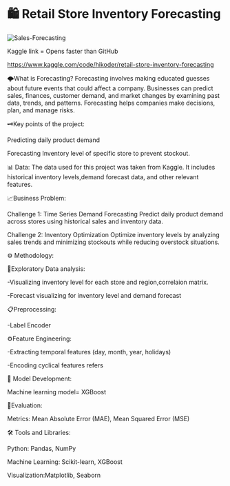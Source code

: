 # 🛍️ Retail Store Inventory Forecasting
![Sales-Forecasting](https://github.com/user-attachments/assets/2fa747de-45e2-4d37-8fa4-969349ea0b6a)

Kaggle link = Opens faster than GitHub

https://www.kaggle.com/code/hikoder/retail-store-inventory-forecasting

🌩️What is Forecasting?
Forecasting involves making educated guesses about future events that could affect a company. Businesses can predict sales, finances, customer demand, and market changes by examining past data, trends, and patterns. Forecasting helps companies make decisions, plan, and manage risks.

🗝️Key points of the project:

Predicting daily product demand

Forecasting Inventory level of specific store  to prevent stockout.


📊 Data:
The data used for this project was taken from Kaggle. It includes historical inventory levels,demand forecast data, and other relevant features.

📈Business Problem:

Challenge 1: Time Series Demand Forecasting
Predict daily product demand across stores using historical sales and inventory data. 

Challenge 2: Inventory Optimization
Optimize inventory levels by analyzing sales trends and minimizing stockouts while reducing overstock situations.

⚙️ Methodology:

🔎Exploratory Data analysis:

-Visualizing inventory level for each store and region,correlaion matrix.

-Forecast visualizing for inventory level and demand forecast 

📋Preprocessing:

-Label Encoder

⚙️Feature Engineering:

-Extracting temporal features (day, month, year, holidays)

-Encoding cyclical features refers 

🔨 Model Development:


Machine learning model= XGBoost

🧮Evaluation:

Metrics: Mean Absolute Error (MAE), Mean Squared Error (MSE)

🛠️ Tools and Libraries:

Python: Pandas, NumPy

Machine Learning: Scikit-learn, XGBoost

Visualization:Matplotlib, Seaborn
